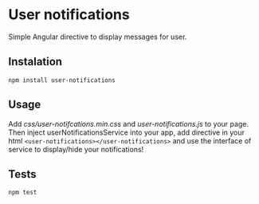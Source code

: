 # User notifications
Simple Angular directive to display messages for user.

## Instalation
`npm install user-notifications`

## Usage 
Add *css/user-notifcations.min.css* and *user-notifications.js* to your page. Then inject userNotificationsService into your app, add directive in your html 
`<user-notifications></user-notifications>`
and use the interface of service to display/hide your notifications!

## Tests
`npm test`